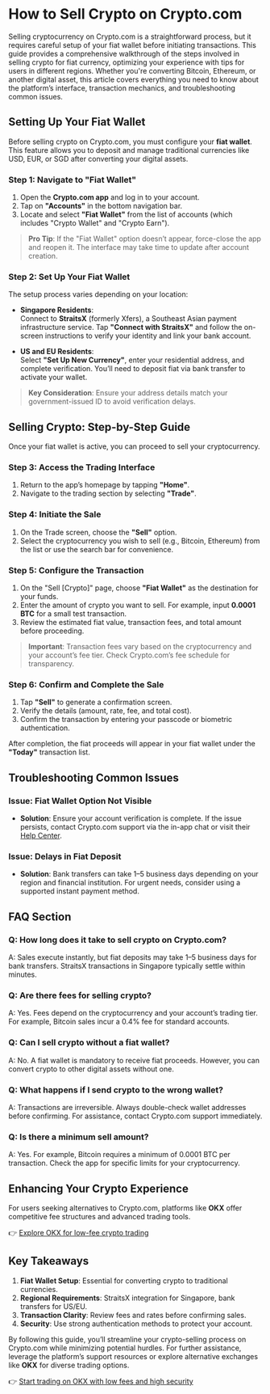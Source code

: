 # How to Sell Crypto on Crypto.com  

Selling cryptocurrency on Crypto.com is a straightforward process, but it requires careful setup of your fiat wallet before initiating transactions. This guide provides a comprehensive walkthrough of the steps involved in selling crypto for fiat currency, optimizing your experience with tips for users in different regions. Whether you're converting Bitcoin, Ethereum, or another digital asset, this article covers everything you need to know about the platform’s interface, transaction mechanics, and troubleshooting common issues.  

## Setting Up Your Fiat Wallet  

Before selling crypto on Crypto.com, you must configure your **fiat wallet**. This feature allows you to deposit and manage traditional currencies like USD, EUR, or SGD after converting your digital assets.  

### Step 1: Navigate to "Fiat Wallet"  

1. Open the **Crypto.com app** and log in to your account.  
2. Tap on **"Accounts"** in the bottom navigation bar.  
3. Locate and select **"Fiat Wallet"** from the list of accounts (which includes "Crypto Wallet" and "Crypto Earn").  

> **Pro Tip**: If the "Fiat Wallet" option doesn’t appear, force-close the app and reopen it. The interface may take time to update after account creation.  

### Step 2: Set Up Your Fiat Wallet  

The setup process varies depending on your location:  

- **Singapore Residents**:  
  Connect to **StraitsX** (formerly Xfers), a Southeast Asian payment infrastructure service. Tap **"Connect with StraitsX"** and follow the on-screen instructions to verify your identity and link your bank account.  

- **US and EU Residents**:  
  Select **"Set Up New Currency"**, enter your residential address, and complete verification. You’ll need to deposit fiat via bank transfer to activate your wallet.  

> **Key Consideration**: Ensure your address details match your government-issued ID to avoid verification delays.  

## Selling Crypto: Step-by-Step Guide  

Once your fiat wallet is active, you can proceed to sell your cryptocurrency.  

### Step 3: Access the Trading Interface  

1. Return to the app’s homepage by tapping **"Home"**.  
2. Navigate to the trading section by selecting **"Trade"**.  

### Step 4: Initiate the Sale  

1. On the Trade screen, choose the **"Sell"** option.  
2. Select the cryptocurrency you wish to sell (e.g., Bitcoin, Ethereum) from the list or use the search bar for convenience.  

### Step 5: Configure the Transaction  

1. On the "Sell [Crypto]" page, choose **"Fiat Wallet"** as the destination for your funds.  
2. Enter the amount of crypto you want to sell. For example, input **0.0001 BTC** for a small test transaction.  
3. Review the estimated fiat value, transaction fees, and total amount before proceeding.  

> **Important**: Transaction fees vary based on the cryptocurrency and your account’s fee tier. Check Crypto.com’s fee schedule for transparency.  

### Step 6: Confirm and Complete the Sale  

1. Tap **"Sell"** to generate a confirmation screen.  
2. Verify the details (amount, rate, fee, and total cost).  
3. Confirm the transaction by entering your passcode or biometric authentication.  

After completion, the fiat proceeds will appear in your fiat wallet under the **"Today"** transaction list.  

## Troubleshooting Common Issues  

### Issue: Fiat Wallet Option Not Visible  
- **Solution**: Ensure your account verification is complete. If the issue persists, contact Crypto.com support via the in-app chat or visit their [Help Center](https://help.crypto.com/).  

### Issue: Delays in Fiat Deposit  
- **Solution**: Bank transfers can take 1–5 business days depending on your region and financial institution. For urgent needs, consider using a supported instant payment method.  

## FAQ Section  

### Q: How long does it take to sell crypto on Crypto.com?  
A: Sales execute instantly, but fiat deposits may take 1–5 business days for bank transfers. StraitsX transactions in Singapore typically settle within minutes.  

### Q: Are there fees for selling crypto?  
A: Yes. Fees depend on the cryptocurrency and your account’s trading tier. For example, Bitcoin sales incur a 0.4% fee for standard accounts.  

### Q: Can I sell crypto without a fiat wallet?  
A: No. A fiat wallet is mandatory to receive fiat proceeds. However, you can convert crypto to other digital assets without one.  

### Q: What happens if I send crypto to the wrong wallet?  
A: Transactions are irreversible. Always double-check wallet addresses before confirming. For assistance, contact Crypto.com support immediately.  

### Q: Is there a minimum sell amount?  
A: Yes. For example, Bitcoin requires a minimum of 0.0001 BTC per transaction. Check the app for specific limits for your cryptocurrency.  

## Enhancing Your Crypto Experience  

For users seeking alternatives to Crypto.com, platforms like **OKX** offer competitive fee structures and advanced trading tools.  

👉 [Explore OKX for low-fee crypto trading](https://bit.ly/okx-bonus)  

## Key Takeaways  

1. **Fiat Wallet Setup**: Essential for converting crypto to traditional currencies.  
2. **Regional Requirements**: StraitsX integration for Singapore, bank transfers for US/EU.  
3. **Transaction Clarity**: Review fees and rates before confirming sales.  
4. **Security**: Use strong authentication methods to protect your account.  

By following this guide, you’ll streamline your crypto-selling process on Crypto.com while minimizing potential hurdles. For further assistance, leverage the platform’s support resources or explore alternative exchanges like **OKX** for diverse trading options.  

👉 [Start trading on OKX with low fees and high security](https://bit.ly/okx-bonus)
